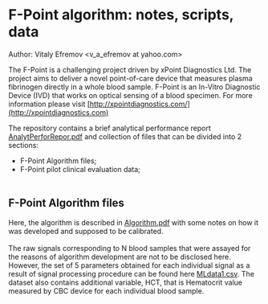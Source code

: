# F-Point algorithm: notes, scripts, data

Author: Vitaly Efremov <v_a_efremov at yahoo.com>

The F-Point is a challenging project driven by xPoint Diagnostics Ltd. 
The project aims to deliver a novel point-of-care device that measures plasma fibrinogen directly in a whole blood sample. 
F-Point is an In-Vitro Diagnostic Device (IVD) that works on optical sensing of a blood specimen.
For more information please visit [http://xpointdiagnostics.com/](http://xpointdiagnostics.com)

The repository contains a brief analytical performance report [AnalytPerforRepor.pdf](https://github.com/efremov1799/F-Point/blob/main/AnalytPerforRepor.pdf) and
collection of files that can be divided into 2 sections:
- F-Point Algorithm files;
- F-Point pilot clinical evaluation data; 
<br><br>

## F-Point Algorithm files
Here, the algorithm is described in [Algorithm.pdf](https://github.com/efremov1799/F-Point/blob/main/Algorithm.pdf) with some notes on how it was developed and supposed to be calibrated. <br><br>
The raw signals corresponding to N blood samples that were assayed for the reasons of algorithm development are not to be disclosed here. However, the set of 5 parameters obtained for each individual signal as a result of signal processing procedure can be found here [MLdata1.csv](https://github.com/efremov1799/F-Point/blob/main/MLdata1.csv). The dataset also contains additional variable, HCT, that is Hematocrit value measured by CBC device for each individual blood sample. 
